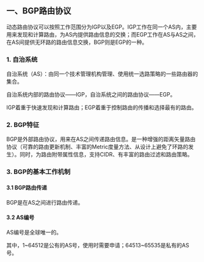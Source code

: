 ## 一、BGP路由协议

动态路由协议可以按照工作范围分为IGP以及EGP。IGP工作在同一个AS内，主要用来发现和计算路由，为AS内提供路由信息的交换；而EGP工作在AS与AS之间，在AS间提供无环路的路由信息交换，BGP则是EGP的一种。

### 1. 自治系统

自治系统（AS）：由同一个技术管理机构管理、使用统一选路策略的一些路由器的集合。

自治系统内部的路由协议——IGP，自治系统之间的路由协议——EGP。

IGP着重于快速发现和计算路由；EGP着重于控制路由的传播和选择最有的路由。

### 2. BGP特征

BGP是外部路由协议，用来在AS之间传递路由信息。是一种增强的距离矢量路由协议（可靠的路由更新机制、丰富的Metric度量方法、从设计上避免了环路的发生）。同时，为路由附带属性信息，支持CIDR、有丰富的路由过滤和路由策略。

### 3. BGP的基本工作机制

#### 3.1 BGP路由传递

BGP是在AS之间进行路由传递。

#### 3.2 AS编号

AS编号是全球唯一的。

其中，1~64512是公有的AS号，使用时需要申请；64513~65535是私有的AS号。

